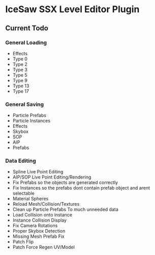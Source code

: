 # IceSaw SSX Level Editor Plugin
 
## Current Todo
### General Loading
 - Effects
 - Type 0
 - Type 2
 - Type 3
 - Type 5
 - Type 9
 - Type 13
 - Type 17
 
 
### General Saving
 - Particle Prefabs
 - Particle Instances
 - Effects
 - Skybox
 - SOP
 - AIP
 - Prefabs
 
 ### Data Editing
 - Spline Live Point Editing
 - AIP/SOP Live Point Editing/Rendering
 - Fix Prefabs so the objects are generated correctly
 - Fix Instances so the prefabs dont contain prefab object and arent selectable
 - Material Spheres
 - Reload Mesh/Collision/Textures
 - Clean up Particle Prefabs To much unneeded data
 - Load Collision onto instance
 - Instance Collision Display
 - Fix Camera Rotations
 - Proper Skybox Detection
 - Missing Mesh Prefab Fix
 - Patch Flip
 - Patch Force Regen UV/Model